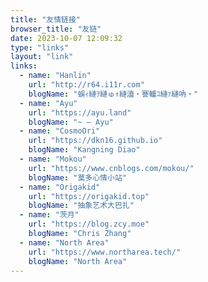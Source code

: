 ```yaml
---
title: "友情链接"
browser_title: "友链"
date: 2023-10-07 12:09:32
type: "links"
layout: "link"
links:
  - name: "Hanlin"
    url: "http://r64.i11r.com"
    blogName: "蜈ｨ縺ｦ縺ゅ↑縺溘・謇轤ｺ縺ｧ縺吶・"
  - name: "Ayu"
    url: "https://ayu.land"
    blogName: "~ — Ayu"
  - name: "CosmoOri"
    url: "https://dkn16.github.io"
    blogName: "Kangning Diao"
  - name: "Mokou"
    url: "https://www.cnblogs.com/mokou/"
    blogName: "莫多心情小站"
  - name: "Origakid"
    url: "https://origakid.top"
    blogName: "抽象艺术大巴扎"
  - name: "茨月"
    url: "https://blog.zcy.moe"
    blogName: "Chris Zhang"
  - name: "North Area"
    url: "https://www.northarea.tech/"
    blogName: "North Area"
---
```

